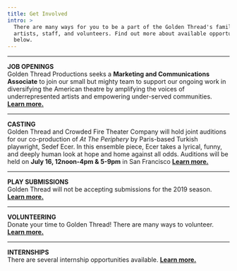 ```yaml
---
title: Get Involved
intro: >
  There are many ways for you to be a part of the Golden Thread's family of
  artists, staff, and volunteers. Find out more about available opportunities
  below.
---
```

- - -

**JOB OPENINGS**\
Golden Thread Productions seeks a **Marketing and Communications Associate** to join our small but mighty team to support our ongoing work in diversifying the American theatre by amplifying the voices of underrepresented artists and empowering under-served communities. [**Learn more.**](/get-involved/jobs/)

- - -

**CASTING**\
Golden Thread and Crowded Fire Theater Company will hold joint auditions for our co-production of *At The Periphery* by Paris-based Turkish playwright, Sedef Ecer. In this ensemble piece,  Ecer takes a lyrical, funny, and deeply human look at hope and home against all odds. Auditions will be held on **July 16, 12noon-4pm & 5-9pm** in San Francisco [**Learn more.**](/get-involved/auditions/)

- - -

**PLAY SUBMISSIONS**\
Golden Thread will not be accepting submissions for the 2019 season. [**Learn more.**](/get-involved/submissions/)

- - -

**VOLUNTEERING**\
Donate your time to Golden Thread! There are many ways to volunteer. [**Learn more.**](/get-involved/volunteer/)

- - -

**INTERNSHIPS**\
There are several internship opportunities available. [**Learn more.**](/get-involved/internships/)
